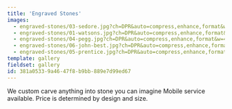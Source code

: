 ```yaml
---
title: 'Engraved Stones'
images:
  - engraved-stones/03-sedore.jpg?ch=DPR&auto=compress,enhance,format&w=475&h=300
  - engraved-stones/01-watsons.jpg?ch=DPR&auto=compress,enhance,format&w=475&h=300
  - engraved-stones/04-pegg.jpg?ch=DPR&auto=compress,enhance,format&w=475&h=300
  - engraved-stones/06-john-best.jpg?ch=DPR&auto=compress,enhance,format&w=475&h=300
  - engraved-stones/05-prentice.jpg?ch=DPR&auto=compress,enhance,format&w=475&h=300
template: gallery
fieldset: gallery
id: 381a0533-9a46-47f8-b9bb-889e7d99ed67
---
```

We custom carve anything into stone you can imagine
Mobile service available. Price is determined by design and size.
<!--{{ imgix:responsive_image_tag path="misc/saw-00240.jpg" w="400" }}-->

